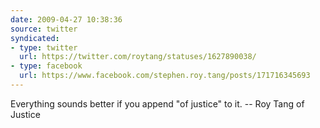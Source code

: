 ```yaml
---
date: 2009-04-27 10:38:36
source: twitter
syndicated:
- type: twitter
  url: https://twitter.com/roytang/statuses/1627890038/
- type: facebook
  url: https://www.facebook.com/stephen.roy.tang/posts/171716345693
---
```


Everything sounds better if you append "of justice" to it. -- Roy Tang of Justice
